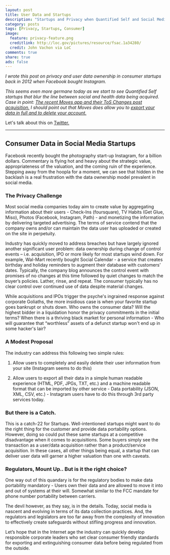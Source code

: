 ```yaml
---
layout: post
title: User Data and Startups
description: "Startups and Privacy when Quantified Self and Social Media meet."
category: posts
tags: [Privacy, Startups, Consumer]
image:
  feature: privacy-feature.png
  creditlink: http://loc.gov/pictures/resource/fsac.1a34280/
  credit: John Vachon via LoC
comments: true
share: true
ads: false
---
```


_I wrote this post on privacy and user data ownership in consumer startups back in 2012 when Facebook
bought Instagram._

_This seems even more germane today as we start to see Quantified Self startups that
blur the line between social and health data being acquired.
Case in point: [The recent Moves app and their ToS Changes post acquisition.](http://blogs.wsj.com/digits/2014/05/05/after-facebook-deal-moves-app-changes-privacy-policy/)
I should point out that Moves does allow you to [export your data in full and to delete your account.](https://accounts.moves-app.com/export)_

Let's talk about this on [Twitter.](http://www.twitter.com/_sandeep)

<HR>

## Consumer Data in Social Media Startups


Facebook recently bought the photography start-up Instagram, for a billion
dollars. Commentary is flying hot and heavy about the  strategic value,
appropriateness of the valuation, and the coming ruin of the experience.
Stepping away from the hoopla for a moment, we can see that hidden in the
backlash is a real frustration with the data ownership model prevalent in
social media.

### The Privacy Challenge

Most social media companies today aim to create value by aggregating
information about their users - Check-Ins (foursquare), TV Habits (Get Glue,
Miso), Photos (Facebook, Instagram, Path) - and monetizing the information by
delivering targeted advertising. The terms of service contend that the company
owns and/or can maintain the data user has uploaded or created on the site in
perpetuity.

Industry has quickly moved to address breaches but have largely ignored
another significant user problem: data ownership during change of control events – i.e.
acquisition, IPO or more likely for most startups wind down. For example, Wal-Mart
recently bought Social Calendar - a service that creates birthday and
holiday reminders to augment their database with customers’ dates. Typically,
the company blog announces the control event with promises of no changes at
this time followed by quiet changes to match the buyer’s policies. Lather, rinse,
and repeat. The consumer typically has no clear control over continued use of
data despite material changes.


While acquisitions and IPOs trigger the psyche's ingrained response against
corporate Goliaths, the more insidious case is when your favorite startup goes
bankrupt or shuts down. Who owns the consumer data? Will the highest bidder
in a liquidation honor the privacy commitments in the initial terms? When there
is a thriving black market for personal information - Who will guarantee that “worthless”
assets of a defunct startup won't end up in some hacker's lair?


### A Modest Proposal

The industry can address this following two simple rules:


 1. Allow users to completely and easily delete their user information from your
site (Instagram seems to do this)


 2. Allow users to export all their data in a simple human readable experience
(HTML, PDF, JPGs, TXT, etc.) and a machine readable format that can be
imported by other service - Data portability (JSON, XML, CSV, etc.) - Instagram
users have to do this through 3rd party services today.


### But there is a Catch.

This is a catch-22 for Startups. Well-intentioned startups might want to
do the right thing for the customer and provide data portability options. However,
doing so could put these same startups at a competitive disadvantage when it comes to acquisitions.
Some buyers simply see the transaction as a user/data acquisition rather than a product/service
acquisition. In these cases, all other things being equal, a startup that can deliver user data will
garner a higher valuation than one with caveats.


### Regulators, Mount Up.. But is it the right choice?

One way out of this quandary is for the regulatory bodies to make data portability
mandatory - Users own their data and are allowed to move it into and out of
systems at their will. Somewhat similar to the FCC mandate for phone number
portability between carriers.

The devil however, as they say, is in the details. Today, social media is nascent
and evolving in terms of its data collection practices. And, the
regulators and legislators are too far away from the complexity of innovation to
effectively create safeguards without stifling progress and innovation.


Let’s hope that in the Internet age the industry can quickly develop responsible
corporate leaders who set clear consumer friendly standards for exporting and
extinguishing consumer data before being regulated from the outside.
